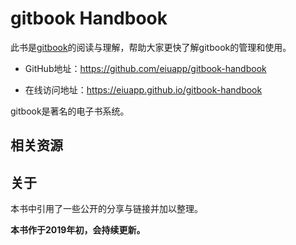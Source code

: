 # gitbook Handbook

此书是[gitbook](https://gitbook.com)的阅读与理解，帮助大家更快了解gitbook的管理和使用。

- GitHub地址：https://github.com/eiuapp/gitbook-handbook

- 在线访问地址：https://eiuapp.github.io/gitbook-handbook

gitbook是著名的电子书系统。


## 相关资源


## 关于

本书中引用了一些公开的分享与链接并加以整理。

**本书作于2019年初，会持续更新。**


